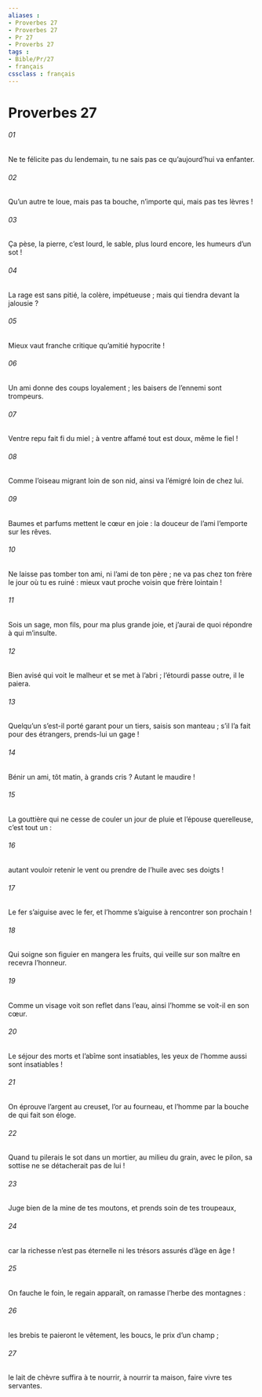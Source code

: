 ```yaml
---
aliases : 
- Proverbes 27
- Proverbes 27
- Pr 27
- Proverbs 27
tags : 
- Bible/Pr/27
- français
cssclass : français
---
```


# Proverbes 27

###### 01
Ne te félicite pas du lendemain,
tu ne sais pas ce qu’aujourd’hui va enfanter.
###### 02
Qu’un autre te loue, mais pas ta bouche,
n’importe qui, mais pas tes lèvres !
###### 03
Ça pèse, la pierre, c’est lourd, le sable,
plus lourd encore, les humeurs d’un sot !
###### 04
La rage est sans pitié, la colère, impétueuse ;
mais qui tiendra devant la jalousie ?
###### 05
Mieux vaut franche critique
qu’amitié hypocrite !
###### 06
Un ami donne des coups loyalement ;
les baisers de l’ennemi sont trompeurs.
###### 07
Ventre repu fait fi du miel ;
à ventre affamé tout est doux, même le fiel !
###### 08
Comme l’oiseau migrant loin de son nid,
ainsi va l’émigré loin de chez lui.
###### 09
Baumes et parfums mettent le cœur en joie :
la douceur de l’ami l’emporte sur les rêves.
###### 10
Ne laisse pas tomber ton ami, ni l’ami de ton père ;
ne va pas chez ton frère le jour où tu es ruiné :
mieux vaut proche voisin que frère lointain !
###### 11
Sois un sage, mon fils, pour ma plus grande joie,
et j’aurai de quoi répondre à qui m’insulte.
###### 12
Bien avisé qui voit le malheur et se met à l’abri ;
l’étourdi passe outre, il le paiera.
###### 13
Quelqu’un s’est-il porté garant pour un tiers, saisis son manteau ;
s’il l’a fait pour des étrangers, prends-lui un gage !
###### 14
Bénir un ami, tôt matin, à grands cris ?
Autant le maudire !
###### 15
La gouttière qui ne cesse de couler un jour de pluie
et l’épouse querelleuse, c’est tout un :
###### 16
autant vouloir retenir le vent
ou prendre de l’huile avec ses doigts !
###### 17
Le fer s’aiguise avec le fer,
et l’homme s’aiguise à rencontrer son prochain !
###### 18
Qui soigne son figuier en mangera les fruits,
qui veille sur son maître en recevra l’honneur.
###### 19
Comme un visage voit son reflet dans l’eau,
ainsi l’homme se voit-il en son cœur.
###### 20
Le séjour des morts et l’abîme sont insatiables,
les yeux de l’homme aussi sont insatiables !
###### 21
On éprouve l’argent au creuset, l’or au fourneau,
et l’homme par la bouche de qui fait son éloge.
###### 22
Quand tu pilerais le sot dans un mortier,
au milieu du grain, avec le pilon,
sa sottise ne se détacherait pas de lui !
###### 23
Juge bien de la mine de tes moutons,
et prends soin de tes troupeaux,
###### 24
car la richesse n’est pas éternelle
ni les trésors assurés d’âge en âge !
###### 25
On fauche le foin, le regain apparaît,
on ramasse l’herbe des montagnes :
###### 26
les brebis te paieront le vêtement,
les boucs, le prix d’un champ ;
###### 27
le lait de chèvre suffira à te nourrir,
à nourrir ta maison, faire vivre tes servantes.
